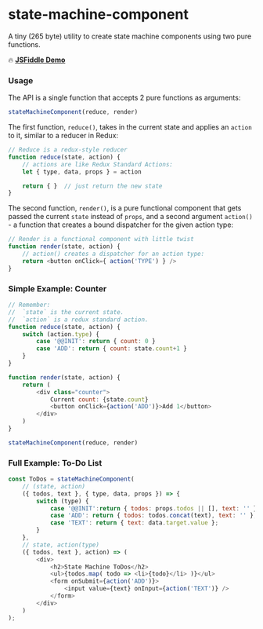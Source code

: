 # state-machine-component

A tiny (265 byte) utility to create state machine components using two pure functions.

🔥 [**JSFiddle Demo**](https://jsfiddle.net/developit/x0td4bmy/)

### Usage

The API is a single function that accepts 2 pure functions as arguments:

```js
stateMachineComponent(reduce, render)
```

The first function, `reduce()`, takes in the current state and applies an `action` to it, similar to a reducer in Redux:

```js
// Reduce is a redux-style reducer
function reduce(state, action) {
	// actions are like Redux Standard Actions:
	let { type, data, props } = action

	return { }  // just return the new state
}
```

The second function, `render()`, is a pure functional component that gets passed the current `state` instead of `props`, and a second argument `action()` - a function that creates a bound dispatcher for the given action type:

```js
// Render is a functional component with little twist
function render(state, action) {
	// action() creates a dispatcher for an action type:
	return <button onClick={ action('TYPE') } />
}
```

### Simple Example: Counter

```js
// Remember:
//  `state` is the current state.
//  `action` is a redux standard action.
function reduce(state, action) {
	switch (action.type) {
		case '@@INIT': return { count: 0 }
		case 'ADD': return { count: state.count+1 }
	}
}

function render(state, action) {
	return (
		<div class="counter">
			Current count: {state.count}
			<button onClick={action('ADD')}>Add 1</button>
		</div>
	)
}

stateMachineComponent(reduce, render)
```


### Full Example: To-Do List

```js
const ToDos = stateMachineComponent(
	// (state, action)
	({ todos, text }, { type, data, props }) => {
		switch (type) {
			case '@@INIT':return { todos: props.todos || [], text: '' };
			case 'ADD': return { todos: todos.concat(text), text: '' };
			case 'TEXT': return { text: data.target.value };
		}
	},
	// state, action(type)
	({ todos, text }, action) => (
		<div>
			<h2>State Machine ToDos</h2>
			<ul>{todos.map( todo => <li>{todo}</li> )}</ul>
			<form onSubmit={action('ADD')}>
				<input value={text} onInput={action('TEXT')} />
			</form>
		</div>
	)
);
```